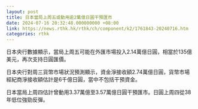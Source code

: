 ```yaml
---
layout: post
title: 日本當局上周五或動用逾2萬億日圓干預匯市
date: 2024-07-16 20:32:48.000000000 +08:00
link: https://news.rthk.hk/rthk/ch/component/k2/1761843-20240716.htm
categories: rthk
---
```


日本央行數據顯示，當局上周五可能在外匯市場投入2.14萬億日圓，相當於135億美元，再次支持日圓匯價。

日本央行對周三貨幣市場狀況預測顯示，資金淨接收額2.74萬億日圓，貨幣市場經紀商淨接收額估計是6千億日圓，當中不包括干預資金。

日本當局上周四估計曾動用3.37萬億至3.57萬億日圓干預匯市。日圓上周四從38年低位強勁反彈。
